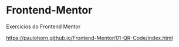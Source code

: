 # Frontend-Mentor
 Exercícios do Frontend Mentor

https://paulohorn.github.io/Frontend-Mentor/01-QR-Code/index.html